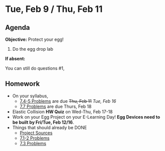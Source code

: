 Tue, Feb 9 / Thu, Feb 11
==================  
  
Agenda  
---------  
**Objective:** Protect your egg!
  
1. Do the egg drop lab

**If absent:** 

You can still do questions #1, 
  
Homework   
-------------  
- On your syllabus, 
	- [7.4-5 Problems][7.4-5] are due ~~Thu, Feb 11~~ *Tue, Feb 16*
	- [7.7 Problems][7.7] are due Thurs, Feb 18
- Elastic Collision **HW Quiz** on Wed-Thu, Feb 17-18
- Work on your Egg Project on your E-Learning Day!  **Egg Devices need to be built by Fri/Tue, Feb 12/16**.
- Things that should already be DONE
	- [Project Sources][research]
	- [7.1-2 Problems][7.1-2] 
	- [7.3 Problems][7.3] 

[research]: https://avon.schoology.com/assignment/4621629308/
[syllabus]: https://avon.schoology.com/course/2624603229/materials?f=369842845
[7.1-2]: https://avon.schoology.com/assignment/4622403532/
[7.3]: https://avon.schoology.com/assignment/4622408506/
[7.4-5]: https://avon.schoology.com/assignment/4622420473/
[7.7]: https://avon.schoology.com/assignment/4622428426/

[prob]: https://avon.schoology.com/page/4659304977

<!--stackedit_data:
eyJoaXN0b3J5IjpbLTE2NTk3NjkwNzgsLTE5Nzc1ODkxMTcsLT
ExNjc0MDE5ODEsMTMwOTE5NDA4LDEyNjQ3Mzc4MzcsLTE1MDM1
MDM1OTUsMjAzNDMzOTczMywtNjg3MjU2MDE2LDUxMTIzODQyMS
wtMTUzMDQ3ODAyMSwxODE3ODQ0MDE3LC0xMzU3ODAzODEyLDE4
NDc0MDQzMzcsMzgxMjM4NTQ0LC0xODU5NzI2MDc3LDcxNTU2Nj
A4MSwyMTM4MDEyNTE4LC0yMTQ2MzcwODEwXX0=
-->